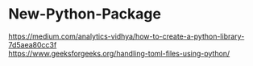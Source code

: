 # New-Python-Package
https://medium.com/analytics-vidhya/how-to-create-a-python-library-7d5aea80cc3f  
https://www.geeksforgeeks.org/handling-toml-files-using-python/
